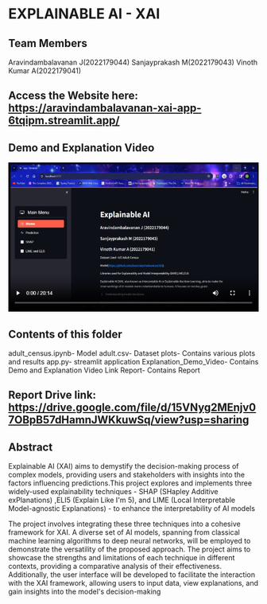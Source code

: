 # EXPLAINABLE AI - XAI

## Team Members
Aravindambalavanan J(2022179044)
Sanjayprakash M(2022179043)
Vinoth Kumar A(2022179041)

## Access the Website here: https://aravindambalavanan-xai-app-6tqipm.streamlit.app/

## Demo and Explanation Video

[<img src="https://github.com/RincisM/Responsive_AI/blob/main/Explainable_AI/Explanation_Demo_Video/thumbnail.png?raw=true" width="600" height="300"/>](https://drive.google.com/file/d/1fq7flJrXTvOmNLJ-qGSlHUp5gizT7M6e/view?usp=sharing)

## Contents of this folder
adult_census.ipynb- Model
adult.csv- Dataset
plots- Contains various plots and results
app.py- streamlit application
Explanation_Demo_Video- Contains Demo and Explanation Video Link
Report- Contains Report

## Report Drive link: https://drive.google.com/file/d/15VNyg2MEnjv07OBpB57dHamnJWKkuwSq/view?usp=sharing

## Abstract

Explainable AI (XAI) aims to demystify the decision-making process of
complex models, providing users and stakeholders with insights into the
factors influencing predictions.This project explores and implements
three widely-used explainability techniques - SHAP (SHapley Additive
exPlanations)
,ELI5 (Explain Like I'm 5), and LIME (Local Interpretable Model-agnostic
Explanations) - to enhance the interpretability of AI models

The project involves integrating these three techniques into a cohesive
framework for XAI. A diverse set of AI models, spanning from classical
machine learning algorithms to deep neural networks, will be employed
to demonstrate the versatility of the proposed approach. The project
aims to showcase the strengths and limitations of each technique in
different contexts, providing a comparative analysis of their
effectiveness.
Additionally, the user interface will be developed to facilitate the
interaction with the XAI framework, allowing users to input data, view
explanations, and gain insights into the model's decision-making

